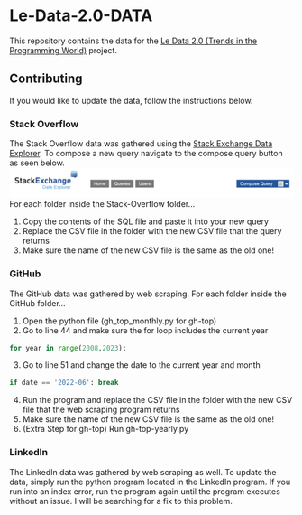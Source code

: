 # Le-Data-2.0-DATA
This repository contains the data for the [Le Data 2.0 (Trends in the Programming World)](https://github.com/aggarwalc/le-data-2.0) project.

## Contributing
If you would like to update the data, follow the instructions below.

### Stack Overflow
The Stack Overflow data was gathered using the [Stack Exchange Data Explorer](https://data.stackexchange.com/).
To compose a new query navigate to the compose query button as seen below.
![](query.png)
<br> For each folder inside the Stack-Overflow folder...
1. Copy the contents of the SQL file and paste it into your new query
2. Replace the CSV file in the folder with the new CSV file that the query returns
3. Make sure the name of the new CSV file is the same as the old one!

### GitHub
The GitHub data was gathered by web scraping.
For each folder inside the GitHub folder...
1. Open the python file (gh_top_monthly.py for gh-top)
2. Go to line 44 and make sure the for loop includes the current year
```python
for year in range(2008,2023):
```
3. Go to line 51 and change the date to the current year and month
```python
if date == '2022-06': break
```
4. Run the program and replace the CSV file in the folder with the new CSV file that the web scraping program returns
5. Make sure the name of the new CSV file is the same as the old one!
6. (Extra Step for gh-top) Run gh-top-yearly.py

### LinkedIn
The LinkedIn data was gathered by web scraping as well.
To update the data, simply run the python program located in the LinkedIn program. If you run into an index error, run the program again until the program executes without an issue. I will be searching for a fix to this problem.
